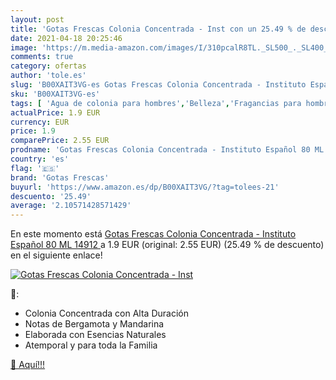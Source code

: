 ```yaml
---
layout: post
title: 'Gotas Frescas Colonia Concentrada - Inst con un 25.49 % de descuento'
date: 2021-04-18 20:25:46
image: 'https://m.media-amazon.com/images/I/310pcalR8TL._SL500_._SL400_.jpg'
comments: true
category: ofertas
author: 'tole.es'
slug: 'B00XAIT3VG-es Gotas Frescas Colonia Concentrada - Instituto Español 80...'
sku: 'B00XAIT3VG-es'
tags: [ 'Agua de colonia para hombres','Belleza','Fragancias para hombres','Perfumes y fragancias','español','gotas frescas','instituto', ]
actualPrice: 1.9 EUR
currency: EUR
price: 1.9
comparePrice: 2.55 EUR
prodname: 'Gotas Frescas Colonia Concentrada - Instituto Español 80 ML  14912 '
country: 'es'
flag: '🇪🇸'
brand: 'Gotas Frescas'
buyurl: 'https://www.amazon.es/dp/B00XAIT3VG/?tag=tolees-21'
descuento: '25.49'
average: '2.10571428571429'
---
```


En este momento está [Gotas Frescas Colonia Concentrada - Instituto Español 80 ML  14912 ](https://www.amazon.es/dp/B00XAIT3VG/?tag=tolees-21) a 1.9 EUR (original: 2.55 EUR) (25.49 %  de descuento) en el siguiente enlace!

[![Gotas Frescas Colonia Concentrada - Inst](https://m.media-amazon.com/images/I/310pcalR8TL._SL500_._SL400_.jpg)](https://www.amazon.es/dp/B00XAIT3VG/?tag=tolees-21)

🔎:

- Colonia Concentrada con Alta Duración
- Notas de Bergamota y Mandarina
- Elaborada con Esencias Naturales
- Atemporal y para toda la Familia

[🛒 Aquí!!!](https://www.amazon.es/dp/B00XAIT3VG/?tag=tolees-21)

